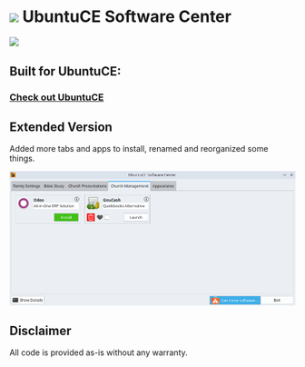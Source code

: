 <h1><img src="https://raw.githubusercontent.com/jeremehancock/ubuntu-ce-software-center/main/ubuntu-logo.png" height="50" /> UbuntuCE Software Center</h1>

<img src="https://raw.githubusercontent.com/jeremehancock/ubuntu-ce-software-center/main/ubuntu-ce-software-center-new.png" />

## Built for UbuntuCE:

### [Check out UbuntuCE](https://ubuntuce.com/)



## Extended Version

Added more tabs and apps to install, renamed and reorganized some things.

<img src="https://github.com/yonacwy/ubuntu-ce-software-center/blob/extended/ubuntu-ce-software-center-extended.png" />


## Disclaimer

All code is provided as-is without any warranty.
